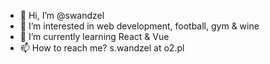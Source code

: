 - 👋 Hi, I’m @swandzel
- 👀 I’m interested in web development, football, gym & wine
- 🌱 I’m currently learning React & Vue
- 📫 How to reach me? s.wandzel at o2.pl

